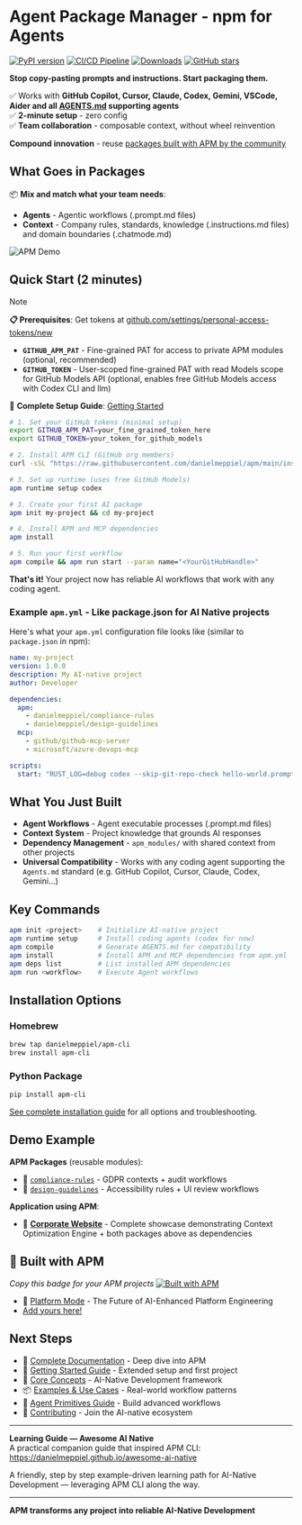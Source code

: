 # Agent Package Manager - npm for Agents

[![PyPI version](https://badge.fury.io/py/apm-cli.svg)](https://badge.fury.io/py/apm-cli)
[![CI/CD Pipeline](https://github.com/danielmeppiel/apm/actions/workflows/build-release.yml/badge.svg)](https://github.com/danielmeppiel/apm/actions/workflows/build-release.yml)
[![Downloads](https://img.shields.io/pypi/dm/apm-cli.svg)](https://pypi.org/project/apm-cli/)
[![GitHub stars](https://img.shields.io/github/stars/danielmeppiel/apm.svg?style=social&label=Star)](https://github.com/danielmeppiel/apm/stargazers)

**Stop copy-pasting prompts and instructions. Start packaging them.**

✅ Works with **GitHub Copilot, Cursor, Claude, Codex, Gemini, VSCode, Aider and all [AGENTS.md](https://agents.md) supporting agents**  
✅ **2-minute setup** - zero config  
✅ **Team collaboration** - composable context, without wheel reinvention

**Compound innovation** - reuse [packages built with APM by the community](#built-with-apm)

## What Goes in Packages

📦 **Mix and match what your team needs**:

- **Agents** - Agentic workflows (.prompt.md files)
- **Context** - Company rules, standards, knowledge (.instructions.md files) and domain boundaries (.chatmode.md)

![APM Demo](docs/apm-demo.gif)

## Quick Start (2 minutes)

> [!NOTE] 
> **📋 Prerequisites**: Get tokens at [github.com/settings/personal-access-tokens/new](https://github.com/settings/personal-access-tokens/new)  
> - **`GITHUB_APM_PAT`** - Fine-grained PAT for access to private APM modules (optional, recommended)  
> - **`GITHUB_TOKEN`** - User-scoped fine-grained PAT with read Models scope for GitHub Models API (optional, enables free GitHub Models access with Codex CLI and llm)
>
> 📖 **Complete Setup Guide**: [Getting Started](docs/getting-started.md)

```bash
# 1. Set your GitHub tokens (minimal setup)
export GITHUB_APM_PAT=your_fine_grained_token_here
export GITHUB_TOKEN=your_token_for_github_models

# 2. Install APM CLI (GitHub org members)
curl -sSL "https://raw.githubusercontent.com/danielmeppiel/apm/main/install.sh" | sh

# 3. Set up runtime (uses free GitHub Models)
apm runtime setup codex

# 3. Create your first AI package
apm init my-project && cd my-project

# 4. Install APM and MCP dependencies
apm install

# 5. Run your first workflow
apm compile && apm run start --param name="<YourGitHubHandle>"
```

**That's it!** Your project now has reliable AI workflows that work with any coding agent.

### Example `apm.yml` - Like package.json for AI Native projects

Here's what your `apm.yml` configuration file looks like (similar to `package.json` in npm):

```yaml
name: my-project
version: 1.0.0
description: My AI-native project
author: Developer

dependencies:
  apm:
    - danielmeppiel/compliance-rules
    - danielmeppiel/design-guidelines
  mcp:
    - github/github-mcp-server
    - microsoft/azure-devops-mcp

scripts:
  start: "RUST_LOG=debug codex --skip-git-repo-check hello-world.prompt.md"
```

## What You Just Built

- **Agent Workflows** - Agent executable processes (.prompt.md files)
- **Context System** - Project knowledge that grounds AI responses
- **Dependency Management** - `apm_modules/` with shared context from other projects  
- **Universal Compatibility** - Works with any coding agent supporting the `Agents.md` standard (e.g. GitHub Copilot, Cursor, Claude, Codex, Gemini...)

## Key Commands

```bash
apm init <project>    # Initialize AI-native project
apm runtime setup     # Install coding agents (codex for now)
apm compile           # Generate AGENTS.md for compatibility  
apm install           # Install APM and MCP dependencies from apm.yml
apm deps list         # List installed APM dependencies
apm run <workflow>    # Execute Agent workflows
```

## Installation Options

### Homebrew
```bash
brew tap danielmeppiel/apm-cli
brew install apm-cli
```

### Python Package
```bash
pip install apm-cli
```

[See complete installation guide](docs/getting-started.md) for all options and troubleshooting.

## Demo Example

**APM Packages** (reusable modules):
- 🏢 [`compliance-rules`](https://github.com/danielmeppiel/compliance-rules) - GDPR contexts + audit workflows  
- 👤 [`design-guidelines`](https://github.com/danielmeppiel/design-guidelines) - Accessibility rules + UI review workflows

**Application using APM**:
- 🚀 **[Corporate Website](https://github.com/danielmeppiel/corporate-website)** - Complete showcase demonstrating Context Optimization Engine + both packages above as dependencies

## 🌟 Built with APM

*Copy this badge for your APM projects* [![Built with APM](https://img.shields.io/badge/📦_Built_with-APM-blue?style=flat-square)](https://github.com/danielmeppiel/apm)

- 🏢 [Platform Mode](https://github.com/DevExpGbb/platform-mode) - The Future of AI-Enhanced Platform Engineering
- [Add yours here!](https://github.com/danielmeppiel/apm/discussions/new)

## Next Steps

- 📖 [Complete Documentation](docs/index.md) - Deep dive into APM
- 🚀 [Getting Started Guide](docs/getting-started.md) - Extended setup and first project
- 🧠 [Core Concepts](docs/concepts.md) - AI-Native Development framework  
- 📦 [Examples & Use Cases](docs/examples.md) - Real-world workflow patterns
- 🔧 [Agent Primitives Guide](docs/primitives.md) - Build advanced workflows
- 🤝 [Contributing](CONTRIBUTING.md) - Join the AI-native ecosystem

---

**Learning Guide — Awesome AI Native**  
A practical companion guide that inspired APM CLI: <https://danielmeppiel.github.io/awesome-ai-native>

A friendly, step by step example-driven learning path for AI-Native Development — leveraging APM CLI along the way.

---

**APM transforms any project into reliable AI-Native Development**

